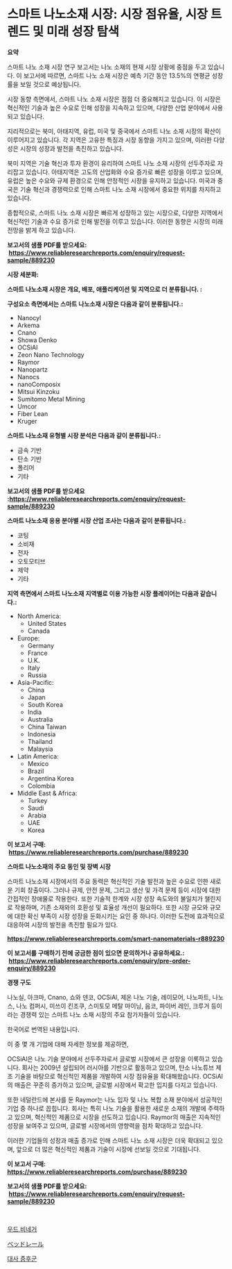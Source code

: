 <p><h1>스마트 나노소재 시장: 시장 점유율, 시장 트렌드 및 미래 성장 탐색</h1></p><p><strong>요약</strong></p>
<p><p>스마트 나노 소재 시장 연구 보고서는 나노 소재의 현재 시장 상황에 중점을 두고 있습니다. 이 보고서에 따르면, 스마트 나노 소재 시장은 예측 기간 동안 13.5%의 연평균 성장률을 보일 것으로 예상됩니다.</p><p>시장 동향 측면에서, 스마트 나노 소재 시장은 점점 더 중요해지고 있습니다. 이 시장은 혁신적인 기술과 높은 수요로 인해 성장을 지속하고 있으며, 다양한 산업 분야에서 사용되고 있습니다.</p><p>지리적으로는 북미, 아태지역, 유럽, 미국 및 중국에서 스마트 나노 소재 시장의 확산이 이루어지고 있습니다. 각 지역은 고유한 특징과 시장 동향을 가지고 있으며, 이러한 다양성은 시장의 성장과 발전을 촉진하고 있습니다.</p><p>북미 지역은 기술 혁신과 투자 환경이 유리하여 스마트 나노 소재 시장의 선두주자로 자리잡고 있습니다. 아태지역은 고도의 산업화와 수요 증가로 빠른 성장을 이루고 있으며, 유럽은 높은 수요와 규제 환경으로 인해 안정적인 시장을 유지하고 있습니다. 미국과 중국은 기술 혁신과 경쟁력으로 인해 스마트 나노 소재 시장에서 중요한 위치를 차지하고 있습니다.</p><p>종합적으로, 스마트 나노 소재 시장은 빠르게 성장하고 있는 시장으로, 다양한 지역에서 혁신적인 기술과 수요 증가로 인해 발전을 이루고 있습니다. 이러한 동향은 시장의 미래 전망을 밝게 하고 있습니다.</p></p>
<p><strong>보고서의 샘플 PDF를 받으세요: &nbsp;<a href="https://www.reliableresearchreports.com/enquiry/request-sample/889230">https://www.reliableresearchreports.com/enquiry/request-sample/889230</a></strong></p>
<p><strong>시장 세분화:</strong></p>
<p><strong> 스마트 나노소재 시장은 개요, 배포, 애플리케이션 및 지역으로 더 분류됩니다. :</strong></p>
<p><strong>구성요소 측면에서는 스마트 나노소재 시장은 다음과 같이 분류됩니다.:</strong></p>
<p><ul><li>Nanocyl</li><li>Arkema</li><li>Cnano</li><li>Showa Denko</li><li>OCSiAl</li><li>Zeon Nano Technology</li><li>Raymor</li><li>Nanopartz</li><li>Nanocs</li><li>nanoComposix</li><li>Mitsui Kinzoku</li><li>Sumitomo Metal Mining</li><li>Umcor</li><li>Fiber Lean</li><li>Kruger</li></ul></p>
<p><strong> 스마트 나노소재 유형별 시장 분석은 다음과 같이 분류됩니다.:</strong></p>
<p><ul><li>금속 기반</li><li>탄소 기반</li><li>폴리머</li><li>기타</li></ul></p>
<p><strong>보고서의 샘플 PDF를 받으세요 :<a href="https://www.reliableresearchreports.com/enquiry/request-sample/889230">https://www.reliableresearchreports.com/enquiry/request-sample/889230</a></strong></p>
<p><strong> 스마트 나노소재 응용 분야별 시장 산업 조사는 다음과 같이 분류됩니다.:</strong></p>
<p><ul><li>코팅</li><li>소비재</li><li>전자</li><li>오토모티브</li><li>제약</li><li>기타</li></ul></p>
<p><strong>지역 측면에서 스마트 나노소재 지역별로 이용 가능한 시장 플레이어는 다음과 같습니다.:</strong></p>
<p><ul>
    <li>
        North America:
        <ul>
            <li>United States</li>
            <li>Canada</li>
        </ul>
    </li>
    <li>
        Europe:
        <ul>
            <li>Germany</li>
            <li>France</li>
            <li>U.K.</li>
            <li>Italy</li>
            <li>Russia</li>
        </ul>
    </li>
    <li>
        Asia-Pacific:
        <ul>
            <li>China</li>
            <li>Japan</li>
            <li>South Korea</li>
            <li>India</li>
            <li>Australia</li>
            <li>China Taiwan</li>
            <li>Indonesia</li>
            <li>Thailand</li>
            <li>Malaysia</li>
        </ul>
    </li>
    <li>
        Latin America:
        <ul>
            <li>Mexico</li>
            <li>Brazil</li>
            <li>Argentina Korea</li>
            <li>Colombia</li>
        </ul>
    </li>
    <li>
        Middle East & Africa:
        <ul>
            <li>Turkey</li>
            <li>Saudi</li>
            <li>Arabia</li>
            <li>UAE</li>
            <li>Korea</li>
        </ul>
    </li>
    </ul></p>
<p><strong>이 보고서 구매: &nbsp;<a href="https://www.reliableresearchreports.com/purchase/889230">https://www.reliableresearchreports.com/purchase/889230</a></strong></p>
<p><strong>스마트 나노소재의 주요 동인 및 장벽 시장</strong></p>
<p><p>스마트 나노소재 시장에서의 주요 동력은 혁신적인 기술 발전과 높은 수요로 인한 새로운 기회 창출이다. 그러나 규제, 안전 문제, 그리고 생산 및 가격 문제 등이 시장에 대한 간접적인 장애물로 작용한다. 또한 기술적 한계와 시장 성장 속도와의 불일치가 챌린지로 작용하며, 기존 소재와의 호환성 및 효율성 개선이 필요하다. 또한 시장 규모와 규모에 대한 확신 부족이 시장 성장을 둔화시키는 요인 중 하나다. 이러한 도전에 효과적으로 대응하여 시장의 발전을 촉진할 필요가 있다.</p></p>
<p><strong><a href="https://www.reliableresearchreports.com/smart-nanomaterials-r889230">https://www.reliableresearchreports.com/smart-nanomaterials-r889230</a></strong></p>
<p><strong>이 보고서를 구매하기 전에 궁금한 점이 있으면 문의하거나 공유하세요.: &nbsp;<a href="https://www.reliableresearchreports.com/enquiry/pre-order-enquiry/889230">https://www.reliableresearchreports.com/enquiry/pre-order-enquiry/889230</a></strong></p>
<p><strong>경쟁 구도</strong></p>
<p><p>나노실, 아크마, Cnano, 쇼와 덴코, OCSiAl, 제온 나노 기술, 레이모어, 나노파트, 나노스, 나노 컴퍼시, 미쓰이 킨조쿠, 스미토모 메탈 마이닝, 음코, 파이버 레인, 크루거 등이라는 경쟁력 있는 스마트 나노 소재 시장의 주요 참가자들이 있습니다. </p><p>한국어로 번역된 내용입니다.</p><p>이 중 몇 개 기업에 대해 자세한 정보를 제공하면, </p><p>OCSiAl은 나노 기술 분야에서 선두주자로서 글로벌 시장에서 큰 성장을 이룩하고 있습니다. 회사는 2009년 설립되어 러시아를 기반으로 활동하고 있으며, 탄소 나노튜브 제조 기술을 바탕으로 혁신적인 제품을 개발하여 시장 점유율을 확대해왔습니다. OCSiAl의 매출은 꾸준히 증가하고 있으며, 글로벌 시장에서 확고한 입지를 다지고 있습니다.</p><p>또한 네덜란드에 본사를 둔 Raymor는 나노 입자 및 나노 복합 소재 분야에서 성공적인 기업 중 하나로 꼽힙니다. 회사는 특히 나노 기술을 활용한 새로운 소재의 개발에 주력하고 있으며, 혁신적인 제품으로 시장을 선도하고 있습니다. Raymor의 매출은 지속적인 성장을 보여주고 있으며, 글로벌 시장에서의 영향력을 점차 확대하고 있습니다.</p><p>이러한 기업들의 성장과 매출 증가로 인해 스마트 나노 소재 시장은 더욱 확대되고 있으며, 앞으로 더 많은 혁신적인 제품과 기술이 시장에 선보일 것으로 기대됩니다.</p></p>
<p><strong>이 보고서 구매: &nbsp; <a href="https://www.reliableresearchreports.com/purchase/889230">https://www.reliableresearchreports.com/purchase/889230</a></strong></p>
<p><strong>보고서의 샘플 PDF를 받으세요: &nbsp;<a href="https://www.reliableresearchreports.com/enquiry/request-sample/889230">https://www.reliableresearchreports.com/enquiry/request-sample/889230</a></strong><strong></strong></p>
<p>&nbsp;</p>
<p><p><a href="https://medium.com/@heatherelasquez5675/%EB%AA%A9%EC%84%B1%EC%99%B8-%EB%A7%88%EC%A4%91-%EC%8B%9C%EC%9E%A5-%EB%8F%99%ED%96%A5-%EB%B0%8F-%EC%8B%9C%EC%9E%A5-%EB%B6%84%EC%84%9D%EC%9D%80-2024-2031%EB%85%84%EA%B9%8C%EC%A7%80-%EC%98%88%EC%B8%A1%EB%90%A9%EB%8B%88%EB%8B%A4-9614b9829c9e">우드 비네거</a></p><p><a href="https://medium.com/@fabianhoncescu2022/%E3%83%99%E3%83%83%E3%83%89%E3%83%AC%E3%83%BC%E3%83%AB%E3%81%AE%E5%B8%82%E5%A0%B4%E3%81%AF-%E5%B8%82%E5%A0%B4%E3%82%B7%E3%82%A7%E3%82%A2-%E5%B8%82%E5%A0%B4%E3%83%88%E3%83%AC%E3%83%B3%E3%83%89-%E5%B8%82%E5%A0%B4%E3%81%AE%E6%88%90%E9%95%B7%E3%81%AB%E9%96%A2%E3%81%99%E3%82%8B%E6%83%85%E5%A0%B1%E3%82%92%E6%8F%90%E4%BE%9B%E3%81%97%E3%81%BE%E3%81%99-2c6b8ec16295">ベッドレール</a></p><p><a href="https://medium.com/@seanturner6262/%EB%8C%80%EC%82%AC-%EC%A6%9D%ED%9B%84%EA%B5%B0-%EC%8B%9C%EC%9E%A5-%EA%B2%BD%EC%9F%81-%EB%B6%84%EC%84%9D-%EC%8B%9C%EC%9E%A5-%EB%8F%99%ED%96%A5-%EB%B0%8F-2031%EB%85%84%EA%B9%8C%EC%A7%80%EC%9D%98-%EC%98%88%EC%B8%A1-cdc9a5cb39d9">대사 증후군</a></p></p>